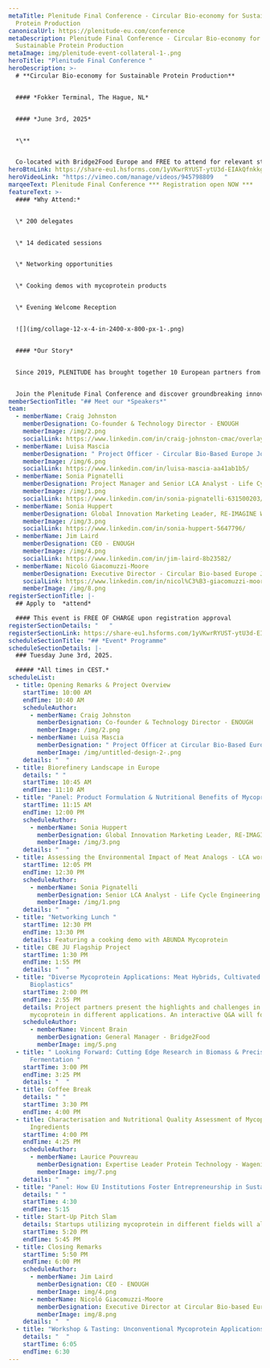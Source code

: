 ```yaml
---
metaTitle: Plenitude Final Conference - Circular Bio-economy for Sustainable
  Protein Production
canonicalUrl: https://plenitude-eu.com/conference
metaDescription: Plenitude Final Conference - Circular Bio-economy for
  Sustainable Protein Production
metaImage: img/plenitude-event-collateral-1-.png
heroTitle: "Plenitude Final Conference "
heroDescription: >-
  # **Circular Bio-economy for Sustainable Protein Production**


  #### *Fokker Terminal, The Hague, NL* 


  #### *June 3rd, 2025*


  *\**


  Co-located with Bridge2Food Europe and FREE to attend for relevant stakeholders, professionals and academics who want to learn more and make an impact.
heroBtnLink: https://share-eu1.hsforms.com/1yVKwrRYUST-ytU3d-EIAkQfnkkg
heroVideoLink: "https://vimeo.com/manage/videos/945798809   "
marqeeText: Plenitude Final Conference *** Registration open NOW ***
featureText: >-
  #### *Why Attend:*


  \* 200 delegates


  \* 14 dedicated sessions


  \* Networking opportunities


  \* Cooking demos with mycoprotein products


  \* Evening Welcome Reception


  ![](img/collage-12-x-4-in-2400-x-800-px-1-.png)


  #### *Our Story*


  Since 2019, PLENITUDE has brought together 10 European partners from agri-food, biotechnology, academia, and beyond, powered by €16.9 million in funding from the [Circular Bio-based Europe Joint Undertaking](https://www.cbe.europa.eu/). This consortium has pioneered cutting-edge solutions to advance a sustainable future through a unique circular, minimal-waste process for mycoprotein production and its applications in food and beyond.


  Join the Plenitude Final Conference and discover groundbreaking innovations shaping new bio-based value chains and discuss how these can be actualized in the European landscape! Here, you will learn how these solutions provide environmental, economic, and public health benefits while addressing the world’s most pressing sustainability challenges.
memberSectionTitle: "## Meet our *Speakers*"
team:
  - memberName: Craig Johnston
    memberDesignation: Co-founder & Technology Director - ENOUGH
    memberImage: /img/2.png
    socialLink: https://www.linkedin.com/in/craig-johnston-cmac/overlay/photo/
  - memberName: Luisa Mascia
    memberDesignation: " Project Officer - Circular Bio-Based Europe Joint Undertaking"
    memberImage: /img/6.png
    socialLink: https://www.linkedin.com/in/luisa-mascia-aa41ab1b5/
  - memberName: Sonia Pignatelli
    memberDesignation: Project Manager and Senior LCA Analyst - Life Cycle Engineering SPA
    memberImage: /img/1.png
    socialLink: https://www.linkedin.com/in/sonia-pignatelli-631500203/
  - memberName: Sonia Huppert
    memberDesignation: Global Innovation Marketing Leader, RE-IMAGINE WELLNESS™ - IFF
    memberImage: /img/3.png
    socialLink: https://www.linkedin.com/in/sonia-huppert-5647796/
  - memberName: Jim Laird
    memberDesignation: CEO - ENOUGH
    memberImage: /img/4.png
    socialLink: https://www.linkedin.com/in/jim-laird-8b23582/
  - memberName: Nicoló Giacomuzzi-Moore
    memberDesignation: Executive Director - Circular Bio-based Europe Joint Undertaking
    socialLink: https://www.linkedin.com/in/nicol%C3%B3-giacomuzzi-moore-5b268784/
    memberImage: /img/8.png
registerSectionTitle: |-
  ## Apply to  *attend*

  #### This event is FREE OF CHARGE upon registration approval
registerSectionDetails: "   "
registerSectionLink: https://share-eu1.hsforms.com/1yVKwrRYUST-ytU3d-EIAkQfnkkg
scheduleSectionTitle: "## *Event* Programme"
scheduleSectionDetails: |-
  ### Tuesday June 3rd, 2025.

  ##### *All times in CEST.*
scheduleList:
  - title: Opening Remarks & Project Overview
    startTime: 10:00 AM
    endTime: 10:40 AM
    scheduleAuthor:
      - memberName: Craig Johnston
        memberDesignation: Co-founder & Technology Director - ENOUGH
        memberImage: /img/2.png
      - memberName: Luisa Mascia
        memberDesignation: " Project Officer at Circular Bio-Based Europe Joint Undertaking"
        memberImage: /img/untitled-design-2-.png
    details: "  "
  - title: Biorefinery Landscape in Europe
    details: " "
    startTime: 10:45 AM
    endTime: 11:10 AM
  - title: "Panel: Product Formulation & Nutritional Benefits of Mycoprotein"
    startTime: 11:15 AM
    endTime: 12:00 PM
    scheduleAuthor:
      - memberName: Sonia Huppert
        memberDesignation: Global Innovation Marketing Leader, RE-IMAGINE WELLNESS™ - IFF
        memberImage: /img/3.png
    details: "  "
  - title: Assessing the Environmental Impact of Meat Analogs - LCA work in Plenitude
    startTime: 12:05 PM
    endTime: 12:30 PM
    scheduleAuthor:
      - memberName: Sonia Pignatelli
        memberDesignation: Senior LCA Analyst - Life Cycle Engineering SPA
        memberImage: /img/1.png
    details: "  "
  - title: "Networking Lunch "
    startTime: 12:30 PM
    endTime: 13:30 PM
    details: Featuring a cooking demo with ABUNDA Mycoprotein
  - title: CBE JU Flagship Project
    startTime: 1:30 PM
    endTime: 1:55 PM
    details: "  "
  - title: "Diverse Mycoprotein Applications: Meat Hybrids, Cultivated Meat &
      Bioplastics"
    startTime: 2:00 PM
    endTime: 2:55 PM
    details: Project partners present the highlights and challenges in using
      mycoprotein in different applications. An interactive Q&A will follow.
    scheduleAuthor:
      - memberName: Vincent Brain
        memberDesignation: General Manager - Bridge2Food
        memberImage: img/5.png
  - title: " Looking Forward: Cutting Edge Research in Biomass & Precision
      Fermentation "
    startTime: 3:00 PM
    endTime: 3:25 PM
    details: "  "
  - title: Coffee Break
    details: " "
    startTime: 3:30 PM
    endTime: 4:00 PM
  - title: Characterisation and Nutritional Quality Assessment of Mycoprotein
      Ingredients
    startTime: 4:00 PM
    endTime: 4:25 PM
    scheduleAuthor:
      - memberName: Laurice Pouvreau
        memberDesignation: Expertise Leader Protein Technology - Wageningen University & Research
        memberImage: img/7.png
    details: "  "
  - title: "Panel: How EU Institutions Foster Entrepreneurship in Sustainable Sectors"
    details: " "
    startTime: 4:30
    endTime: 5:15
  - title: Start-Up Pitch Slam
    details: Startups utilizing mycoprotein in different fields will alternate on stage.
    startTime: 5:20 PM
    endTime: 5:45 PM
  - title: Closing Remarks
    startTime: 5:50 PM
    endTime: 6:00 PM
    scheduleAuthor:
      - memberName: Jim Laird
        memberDesignation: CEO - ENOUGH
        memberImage: img/4.png
      - memberName: Nicoló Giacomuzzi-Moore
        memberDesignation: Executive Director at Circular Bio-based Europe Joint Undertaking
        memberImage: img/8.png
    details: "  "
  - title: "Workshop & Tasting: Unconventional Mycoprotein Applications"
    details: "  "
    startTime: 6:05
    endTime: 6:30
---
```

